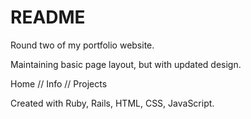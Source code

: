 # README

Round two of my portfolio website.

Maintaining basic page layout, but with updated design.

Home // Info // Projects

Created with Ruby, Rails, HTML, CSS, JavaScript.
